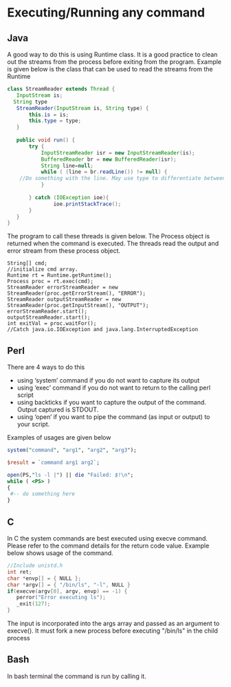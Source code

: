 # Executing/Running any command

## Java

A good way to do this is using Runtime class. It is a good practice to clean out the streams from the process before exiting from the program. Example is given below is the class that can be used to read the streams from the Runtime

```java
class StreamReader extends Thread {
   InputStream is;
  String type
   StreamReader(InputStream is, String type) {
       this.is = is;
       this.type = type;
   }
   
   public void run() {
       try {
           InputStreamReader isr = new InputStreamReader(is);
           BufferedReader br = new BufferedReader(isr);
           String line=null;
           while ( (line = br.readLine()) != null) {
	//Do something with the line. May use type to differentiate between error and stdout stream
           }
                 
       } catch (IOException ioe){
               ioe.printStackTrace();  
       }
   }
}
```

The program to call these threads is given below.  The Process object is returned when the command is executed. The threads read the output and error stream from these process object.

```
String[] cmd;
//initialize cmd array.
Runtime rt = Runtime.getRuntime();
Process proc = rt.exec(cmd);
StreamReader errorStreamReader = new StreamReader(proc.getErrorStream(), "ERROR");            
StreamReader outputStreamReader = new StreamReader(proc.getInputStream(), "OUTPUT");
errorStreamReader.start();
outputStreamReader.start();
int exitVal = proc.waitFor();
//Catch java.io.IOException and java.lang.InterruptedException
```

## Perl

There are 4 ways to do this
- using ‘system’ command if you do not want to capture its output
- using ‘exec’ command if you do not want to return to the calling perl script
- using backticks if you want to capture the output of the command. Output captured is STDOUT.
- using ‘open’ if you want to pipe the command (as input or output) to your script.

Examples of usages are given below

```perl
system("command", "arg1", "arg2", "arg3");

$result = `command arg1 arg2`;

open(PS,"ls -l |") || die "Failed: $!\n";
while ( <PS> )
{
 #-- do something here
}
```

## C

In C the system commands are best executed using execve command. Please refer to the command details for the return code value.
Example below shows usage of the command.

```c
//Include unistd.h
int ret;
char *envp[] = { NULL };
char *argv[] = { "/bin/ls", "-l", NULL }
if(execve(argv[0], argv, envp) == -1) {
   perror("Error executing ls");
   _exit(127);
}
```

The input is incorporated into the args array and passed as an argument to execve(). It must fork a new process before executing "/bin/ls" in the child process

## Bash

In bash terminal the command is run by calling it.
